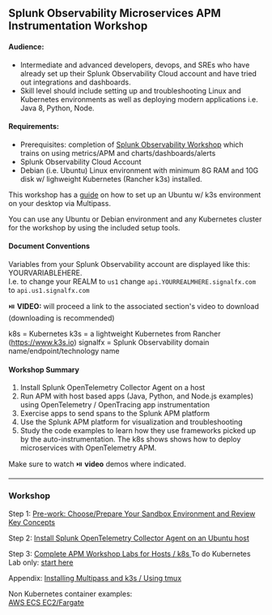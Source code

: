 ## Splunk Observability Microservices APM Instrumentation Workshop

#### Audience:
* Intermediate and advanced developers, devops, and SREs who have already set up their Splunk Observability Cloud account and have tried out integrations and dashboards.
* Skill level should include setting up and troubleshooting Linux and Kubernetes environments as well as deploying modern applications i.e. Java 8, Python, Node.

#### Requirements:   
* Prerequisites: completion of [Splunk Observability Workshop](https://signalfx.github.io/observability-workshop/latest/) which trains on using metrics/APM and charts/dashboards/alerts  
* Splunk Observability Cloud Account
* Debian (i.e. Ubuntu) Linux environment with minimum 8G RAM and 10G disk w/ lighweight Kubernetes (Rancher k3s) installed. 

This workshop has a [guide](./workshop-steps/1-prep.md) on how to set up an Ubuntu w/ k3s environment on your desktop via Multipass.  

You can use any Ubuntu or Debian environment and any Kubernetes cluster for the workshop by using the included setup tools.  

#### Document Conventions

Variables from your Splunk Observability account are displayed like this: YOURVARIABLEHERE.   
I.e. to change your REALM to `us1` change `api.YOURREALMHERE.signalfx.com` to `api.us1.signalfx.com`  

:play_or_pause_button: **VIDEO:** will proceed a link to the associated section's video to download (downloading is recommended)  

k8s = Kubernetes
k3s = a lightweight Kubernetes from Rancher (https://www.k3s.io)
signalfx = Splunk Observability domain name/endpoint/technology name

#### Workshop Summary

1. Install Splunk OpenTelemetry Collector Agent on a host
2. Run APM with host based apps (Java, Python, and Node.js examples) using OpenTelemetry / OpenTracing app instrumentation
4. Exercise apps to send spans to the Splunk APM platform
5. Use the Splunk APM platform for visualization and troubleshooting
6. Study the code examples to learn how they use frameworks picked up by the auto-instrumentation. The k8s shows shows how to deploy microservices with OpenTelemetry APM. 

Make sure to watch :play_or_pause_button: **video** demos where indicated.

***

### Workshop

Step 1: [Pre-work: Choose/Prepare Your Sandbox Environment and Review Key Concepts](./workshop-steps/1-prep.md)  

Step 2: [Install Splunk OpenTelemetry Collector Agent on an Ubuntu host](./workshop-steps/2-otelagent.md)  

Step 3: [Complete APM Workshop Labs for Hosts / k8s ](./workshop-steps/3-workshop-labs.md)
To do Kubernetes Lab only: [start here](./k8s)  

Appendix: [Installing Multipass and k3s / Using tmux](./workshop-steps/4-appendix.md)

Non Kubernetes container examples:  
[AWS ECS EC2/Fargate ](misc)
